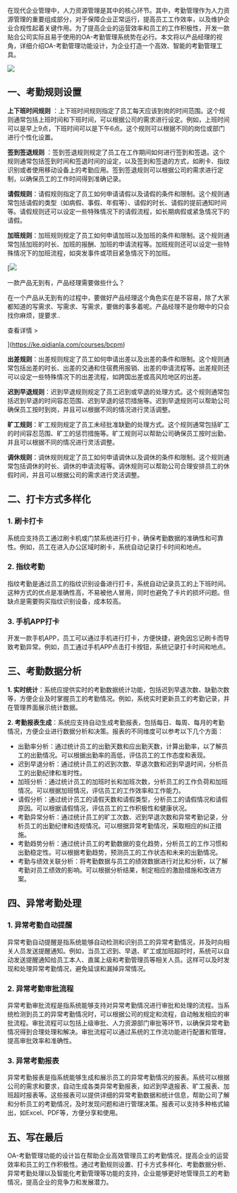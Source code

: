 >
在现代企业管理中，人力资源管理是其中的核心环节。其中，考勤管理作为人力资源管理的重要组成部分，对于保障企业正常运行，提高员工工作效率，以及维护企业合规性起着关键作用。为了提高企业的运营效率和员工的工作积极性，开发一款贴合公司实际且易于使用的OA-考勤管理系统势在必行。本文将以产品经理的视角，详细介绍OA-考勤管理功能设计，为企业打造一个高效、智能的考勤管理工具。

![](https://image.woshipm.com/2023/04/13/b257c0fa-d9df-11ed-bd5e-00163e0b5ff3.jpg)

## 一、考勤规则设置

**上下班时间规则**
：上下班时间规则指定了员工每天应该到岗的时间范围。这个规则通常包括上班时间和下班时间，可以根据公司的需求进行设定。例如，上班时间可以是早上9点，下班时间可以是下午6点。这个规则可以根据不同的岗位或部门进行个性化设置。

**签到签退规则**
：签到签退规则规定了员工在工作期间如何进行签到和签退。这个规则通常包括签到时间和签退时间的设定，以及签到和签退的方式，如刷卡、指纹识别或者使用移动设备上的考勤应用。签到签退规则可以根据公司的需求进行定制，以确保员工的工作时间得到准确记录。

**请假规则**：请假规则指定了员工如何申请请假以及请假的条件和限制。这个规则通常包括请假的类型（如病假、事假、年假等）、请假的时长、请假的提前通知时间等。请假规则还可以设定一些特殊情况下的请假流程，如长期病假或紧急情况下的请假。

**加班规则**：加班规则规定了员工如何申请加班以及加班的条件和限制。这个规则通常包括加班的时长、加班的报酬、加班的申请流程等。加班规则还可以设定一些特殊情况下的加班流程，如突发事件或项目紧急情况下的加班。

[![](https://image.woshipm.com/2023/08/02/58dc678c-30e3-11ee-88e7-00163e0b5ff3.png)

一款产品无到有，产品经理需要做些什么？

在一个产品从无到有的过程中，要做好产品经理这个角色实在是不容易，除了大家都知道的写需求、写需求、写需求，要做的事多着呢。产品经理不是你眼中的只会找你麻烦，提要求..

查看详情 >

](https://ke.qidianla.com/courses/bcpm)

**出差规则**：出差规则规定了员工如何申请出差以及出差的条件和限制。这个规则通常包括出差的时长、出差的交通和住宿费用报销、出差的申请流程等。出差规则还可以设定一些特殊情况下的出差流程，如跨国出差或高风险地区的出差。

**迟到早退规则**：迟到早退规则规定了员工迟到或早退的处理方式。这个规则通常包括迟到早退的时间容忍范围、迟到早退的惩罚措施等。迟到早退规则可以帮助公司确保员工按时到岗，并且可以根据不同的情况进行灵活调整。

**旷工规则**：旷工规则规定了员工未经批准缺勤的处理方式。这个规则通常包括旷工的时间容忍范围、旷工的惩罚措施等。旷工规则可以帮助公司确保员工按时出勤，并且可以根据不同的情况进行灵活调整。

**调休规则**：调休规则规定了员工如何申请调休以及调休的条件和限制。这个规则通常包括调休的时长、调休的申请流程等。调休规则可以帮助公司合理安排员工的休假时间，并且可以根据公司的需求进行灵活调整。

## 二、打卡方式多样化

### 1\. 刷卡打卡

系统应支持员工通过刷卡机或门禁系统进行打卡，确保考勤数据的准确性和可靠性。例如，员工在进入办公区域时刷卡，系统自动记录打卡时间和地点。

### 2\. 指纹考勤

指纹考勤是通过员工的指纹识别设备进行打卡，系统自动记录员工的上下班时间。这种方式的优点是准确性高，不易被他人冒用，同时也避免了卡片的损坏问题。但缺点是需要购买指纹识别设备，成本较高。

### 3\. 手机APP打卡

开发一款手机APP，员工可以通过手机进行打卡，方便快捷，避免因忘记刷卡而导致考勤异常。例如，员工通过手机APP点击打卡按钮，系统记录打卡时间和地点。

## 三、考勤数据分析

**1\. 实时统计**：系统应提供实时的考勤数据统计功能，包括迟到早退次数、缺勤次数等，方便企业及时掌握员工的考勤情况。例如，系统实时更新员工的考勤记录，并在管理界面展示统计数据。

**2\. 考勤报表生成**：系统应支持自动生成考勤报表，包括每日、每周、每月的考勤情况，方便企业进行数据分析和决策。报表的不同维度可以参考以下几个方面：

- 出勤率分析：通过统计员工的出勤天数和应出勤天数，计算出勤率，以了解员工的出勤情况。可以根据出勤率的高低，评估员工的工作态度和表现。
- 迟到早退分析：通过统计员工的迟到次数、早退次数和迟到早退时间，分析员工的出勤纪律和准时性。
- 加班分析：通过统计员工的加班时长和加班次数，分析员工的工作负荷和加班情况。可以根据加班情况，评估员工的工作效率和工作能力。
- 请假分析：通过统计员工的请假天数和请假类型，分析员工的请假情况和请假原因。可以根据请假情况，评估员工的工作积极性和健康状况。
- 考勤异常分析：通过统计员工的旷工次数、迟到早退次数和异常考勤记录，分析员工的出勤纪律和违规情况。可以根据异常考勤情况，采取相应的纠正措施。
- 考勤趋势分析：通过统计员工的考勤数据的变化趋势，分析员工的工作习惯和出勤稳定性。可以根据考勤趋势，预测员工的工作状态和未来的出勤情况。
- 考勤与绩效关联分析：将考勤数据与员工的绩效数据进行对比和分析，以了解考勤对员工绩效的影响。可以根据分析结果，制定相应的激励措施和改进方案。

## 四、异常考勤处理

### 1\. 异常考勤自动提醒

异常考勤自动提醒是指系统能够自动检测和识别员工的异常考勤情况，并及时向相关人员发送提醒通知。例如，当员工迟到、早退、旷工或加班超时时，系统可以自动发送提醒通知给员工本人、直属上级和考勤管理员等相关人员。这样可以及时发现和处理异常考勤情况，避免延误和漏掉异常情况。

### 2\. 异常考勤审批流程

异常考勤审批流程是指系统能够支持对异常考勤情况进行审批和处理的流程。当系统检测到员工的异常考勤情况时，可以根据公司的规定和流程，自动触发相应的审批流程。审批流程可以包括上级审批、人力资源部门审批等环节，以确保异常考勤情况得到合理处理和解决。审批流程可以通过系统的工作流功能进行配置和管理，提高审批效率和准确性。

### 3\. 异常考勤报表

异常考勤报表是指系统能够生成和展示员工的异常考勤情况的报表。系统可以根据公司的需求和要求，自动生成各类异常考勤报表，如迟到早退报表、旷工报表、加班超时报表等。这些报表可以提供详细的异常考勤数据和统计信息，帮助公司了解和分析员工的考勤情况，及时发现问题和进行管理决策。报表可以支持多种格式输出，如Excel、PDF等，方便分享和使用。

## 五、写在最后

OA-考勤管理功能的设计旨在帮助企业高效管理员工的考勤情况，提高企业的运营效率和员工的工作积极性。通过考勤规则设置、打卡方式多样化、考勤数据分析、异常考勤处理以及智能化考勤管理等功能的支持，企业能够更好地管理员工的考勤情况，提高企业的竞争力和发展潜力。
